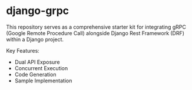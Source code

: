 # django-grpc
This repository serves as a comprehensive starter kit for integrating gRPC (Google Remote Procedure Call) alongside Django Rest Framework (DRF) within a Django project.

Key Features:

- Dual API Exposure
- Concurrent Execution
- Code Generation
- Sample Implementation

